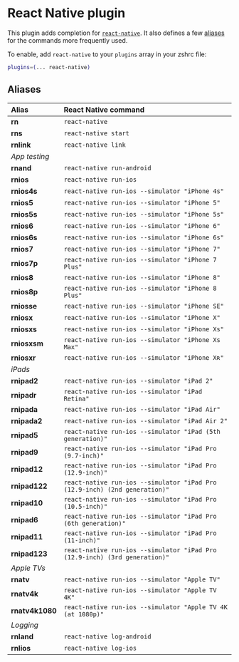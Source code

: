 # React Native plugin

This plugin adds completion for [`react-native`](https://facebook.github.io/react-native/).
It also defines a few [aliases](#aliases) for the commands more frequently used.

To enable, add `react-native` to your `plugins` array in your zshrc file:

```zsh
plugins=(... react-native)
```

## Aliases

| Alias          | React Native command                                                         |
| :------------  | :-------------------------------------------------                           |
| **rn**         | `react-native`                                                               |
| **rns**        | `react-native start`                                                         |
| **rnlink**     | `react-native link`                                                          |
| _App testing_  |
| **rnand**      | `react-native run-android`                                                   |
| **rnios**      | `react-native run-ios`                                                       |
| **rnios4s**    | `react-native run-ios --simulator "iPhone 4s"`                               |
| **rnios5**     | `react-native run-ios --simulator "iPhone 5"`                                |
| **rnios5s**    | `react-native run-ios --simulator "iPhone 5s"`                               |
| **rnios6**     | `react-native run-ios --simulator "iPhone 6"`                                |
| **rnios6s**    | `react-native run-ios --simulator "iPhone 6s"`                               |
| **rnios7**     | `react-native run-ios --simulator "iPhone 7"`                                |
| **rnios7p**    | `react-native run-ios --simulator "iPhone 7 Plus"`                           |
| **rnios8**     | `react-native run-ios --simulator "iPhone 8"`                                |
| **rnios8p**    | `react-native run-ios --simulator "iPhone 8 Plus"`                           |
| **rniosse**    | `react-native run-ios --simulator "iPhone SE"`                               |
| **rniosx**     | `react-native run-ios --simulator "iPhone X"`                                |
| **rniosxs**    | `react-native run-ios --simulator "iPhone Xs"`                               |
| **rniosxsm**   | `react-native run-ios --simulator "iPhone Xs Max"`                           |
| **rniosxr**    | `react-native run-ios --simulator "iPhone Xʀ"`                               |
| _iPads_        |                                                                              |
| **rnipad2**    | `react-native run-ios --simulator "iPad 2"`                                  |
| **rnipadr**    | `react-native run-ios --simulator "iPad Retina"`                             |
| **rnipada**    | `react-native run-ios --simulator "iPad Air"`                                |
| **rnipada2**   | `react-native run-ios --simulator "iPad Air 2"`                              |
| **rnipad5**    | `react-native run-ios --simulator "iPad (5th generation)"`                   |
| **rnipad9**    | `react-native run-ios --simulator "iPad Pro (9.7-inch)"`                     |
| **rnipad12**   | `react-native run-ios --simulator "iPad Pro (12.9-inch)"`                    |
| **rnipad122**  | `react-native run-ios --simulator "iPad Pro (12.9-inch) (2nd generation)"`   |
| **rnipad10**   | `react-native run-ios --simulator "iPad Pro (10.5-inch)"`                    |
| **rnipad6**    | `react-native run-ios --simulator "iPad Pro (6th generation)"`               |
| **rnipad11**   | `react-native run-ios --simulator "iPad Pro (11-inch)"`                      |
| **rnipad123**  | `react-native run-ios --simulator "iPad Pro (12.9-inch) (3rd generation)"`   |
| _Apple TVs_    |                                                                              |
| **rnatv**      | `react-native run-ios --simulator "Apple TV"`                                |
| **rnatv4k**    | `react-native run-ios --simulator "Apple TV 4K"`                             |
| **rnatv4k1080**| `react-native run-ios --simulator "Apple TV 4K (at 1080p)"`                  |
| _Logging_      |
| **rnland**     | `react-native log-android`                                                   |
| **rnlios**     | `react-native log-ios`                                                       |
